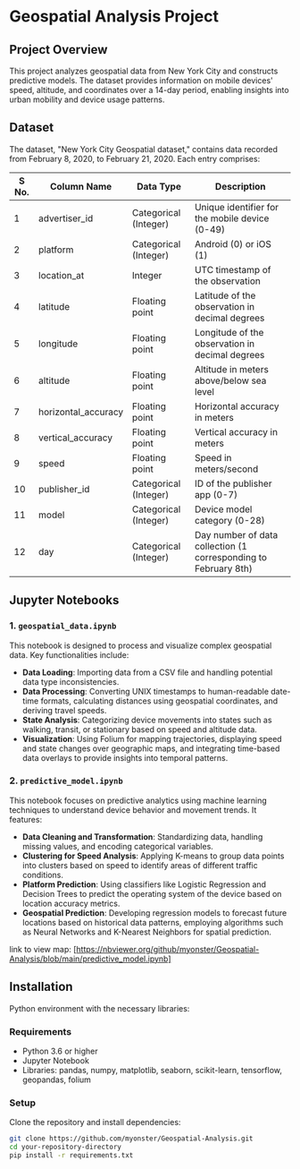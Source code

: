 # Geospatial Analysis Project

## Project Overview
This project analyzes geospatial data from New York City and constructs predictive models. The dataset provides information on mobile devices' speed, altitude, and coordinates over a 14-day period, enabling insights into urban mobility and device usage patterns.

## Dataset
The dataset, "New York City Geospatial dataset," contains data recorded from February 8, 2020, to February 21, 2020. Each entry comprises:

| S No. | Column Name         | Data Type             | Description |
|-------|---------------------|-----------------------|-------------|
| 1     | advertiser_id       | Categorical (Integer) | Unique identifier for the mobile device (0-49) |
| 2     | platform            | Categorical (Integer) | Android (0) or iOS (1) |
| 3     | location_at         | Integer               | UTC timestamp of the observation |
| 4     | latitude            | Floating point        | Latitude of the observation in decimal degrees |
| 5     | longitude           | Floating point        | Longitude of the observation in decimal degrees |
| 6     | altitude            | Floating point        | Altitude in meters above/below sea level |
| 7     | horizontal_accuracy | Floating point        | Horizontal accuracy in meters |
| 8     | vertical_accuracy   | Floating point        | Vertical accuracy in meters |
| 9     | speed               | Floating point        | Speed in meters/second |
| 10    | publisher_id        | Categorical (Integer) | ID of the publisher app (0-7) |
| 11    | model               | Categorical (Integer) | Device model category (0-28) |
| 12    | day                 | Categorical (Integer) | Day number of data collection (1 corresponding to February 8th) |

## Jupyter Notebooks
### 1. `geospatial_data.ipynb`
This notebook is designed to process and visualize complex geospatial data. Key functionalities include:
- **Data Loading**: Importing data from a CSV file and handling potential data type inconsistencies.
- **Data Processing**: Converting UNIX timestamps to human-readable date-time formats, calculating distances using geospatial coordinates, and deriving travel speeds.
- **State Analysis**: Categorizing device movements into states such as walking, transit, or stationary based on speed and altitude data.
- **Visualization**: Using Folium for mapping trajectories, displaying speed and state changes over geographic maps, and integrating time-based data overlays to provide insights into temporal patterns.

### 2. `predictive_model.ipynb`
This notebook focuses on predictive analytics using machine learning techniques to understand device behavior and movement trends. It features:
- **Data Cleaning and Transformation**: Standardizing data, handling missing values, and encoding categorical variables.
- **Clustering for Speed Analysis**: Applying K-means to group data points into clusters based on speed to identify areas of different traffic conditions.
- **Platform Prediction**: Using classifiers like Logistic Regression and Decision Trees to predict the operating system of the device based on location accuracy metrics.
- **Geospatial Prediction**: Developing regression models to forecast future locations based on historical data patterns, employing algorithms such as Neural Networks and K-Nearest Neighbors for spatial prediction.

link to view map:
[https://nbviewer.org/github/myonster/Geospatial-Analysis/blob/main/predictive_model.ipynb]

## Installation
Python environment with the necessary libraries:

### Requirements
- Python 3.6 or higher
- Jupyter Notebook
- Libraries: pandas, numpy, matplotlib, seaborn, scikit-learn, tensorflow, geopandas, folium

### Setup
Clone the repository and install dependencies:

```bash
git clone https://github.com/myonster/Geospatial-Analysis.git
cd your-repository-directory
pip install -r requirements.txt
